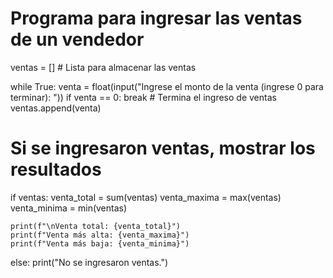 # Programa para ingresar las ventas de un vendedor

ventas = []  # Lista para almacenar las ventas

while True:
    venta = float(input("Ingrese el monto de la venta (ingrese 0 para terminar): "))
    if venta == 0:
        break  # Termina el ingreso de ventas
    ventas.append(venta)

# Si se ingresaron ventas, mostrar los resultados
if ventas:
    venta_total = sum(ventas)
    venta_maxima = max(ventas)
    venta_minima = min(ventas)

    print(f"\nVenta total: {venta_total}")
    print(f"Venta más alta: {venta_maxima}")
    print(f"Venta más baja: {venta_minima}")
else:
    print("No se ingresaron ventas.")

